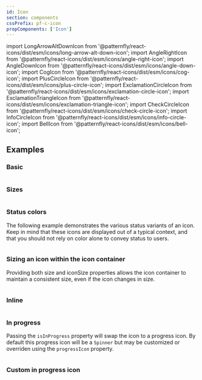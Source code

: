 ```yaml
---
id: Icon
section: components
cssPrefix: pf-c-icon
propComponents: ['Icon']
---
```


import LongArrowAltDownIcon from '@patternfly/react-icons/dist/esm/icons/long-arrow-alt-down-icon';
import AngleRightIcon from '@patternfly/react-icons/dist/esm/icons/angle-right-icon';
import AngleDownIcon from '@patternfly/react-icons/dist/esm/icons/angle-down-icon';
import CogIcon from '@patternfly/react-icons/dist/esm/icons/cog-icon';
import PlusCircleIcon from '@patternfly/react-icons/dist/esm/icons/plus-circle-icon';
import ExclamationCircleIcon from '@patternfly/react-icons/dist/esm/icons/exclamation-circle-icon';
import ExclamationTriangleIcon from '@patternfly/react-icons/dist/esm/icons/exclamation-triangle-icon';
import CheckCircleIcon from '@patternfly/react-icons/dist/esm/icons/check-circle-icon';
import InfoCircleIcon from '@patternfly/react-icons/dist/esm/icons/info-circle-icon';
import BellIcon from '@patternfly/react-icons/dist/esm/icons/bell-icon';

## Examples

### Basic

```ts file="IconBasic.tsx"
```

### Sizes

```ts file="IconSizes.tsx"
```

### Status colors

The following example demonstrates the various status variants of an icon. Keep in mind that these icons are displayed out of a typical context, and that you should not rely on color alone to convey status to users.

```ts file="IconStatus.tsx"
```

### Sizing an icon within the icon container

Providing both size and iconSize properties allows the icon container to maintain a consistent size, even if the icon changes in size.

```ts file="IconContentSizes.tsx"
```

### Inline

```ts file="IconInline.tsx"
```

### In progress

Passing the `isInProgress` property will swap the icon to a progress icon. By default this progress icon will be a `Spinner` but may be customized or overriden using the `progressIcon` property.

```ts file="IconProgress.tsx"
```

### Custom in progress icon

```ts file="IconCustomProgress.tsx"
```
